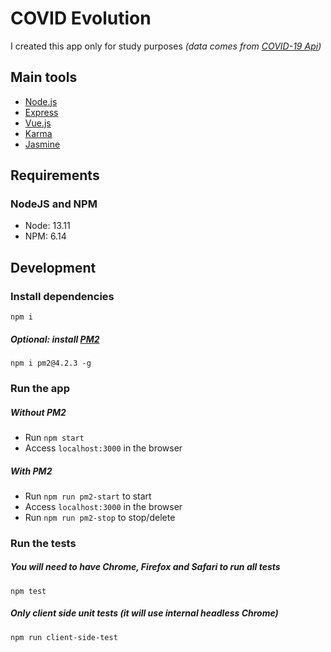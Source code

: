 # COVID Evolution

I created this app only for study purposes _(data comes from [COVID-19 Api](https://covid19api.com/))_

## Main tools
- [Node.js](https://nodejs.org/en/)
- [Express](https://expressjs.com/pt-br/)
- [Vue.js](https://vuejs.org/)
- [Karma](https://karma-runner.github.io/latest/index.html)
- [Jasmine](https://jasmine.github.io/)

## Requirements

### NodeJS and NPM

- Node: 13.11
- NPM: 6.14

## Development

### Install dependencies

```
npm i
```

##### Optional: install [PM2](https://pm2.keymetrics.io/)
```
npm i pm2@4.2.3 -g
```

### Run the app

##### Without PM2

- Run `npm start`
- Access `localhost:3000` in the browser

##### With PM2

- Run `npm run pm2-start` to start
- Access `localhost:3000` in the browser
- Run `npm run pm2-stop` to stop/delete

### Run the tests
##### _You will need to have Chrome, Firefox and Safari to run all tests_
```
npm test
```

##### Only client side unit tests _(it will use internal headless Chrome)_
```
npm run client-side-test
```
